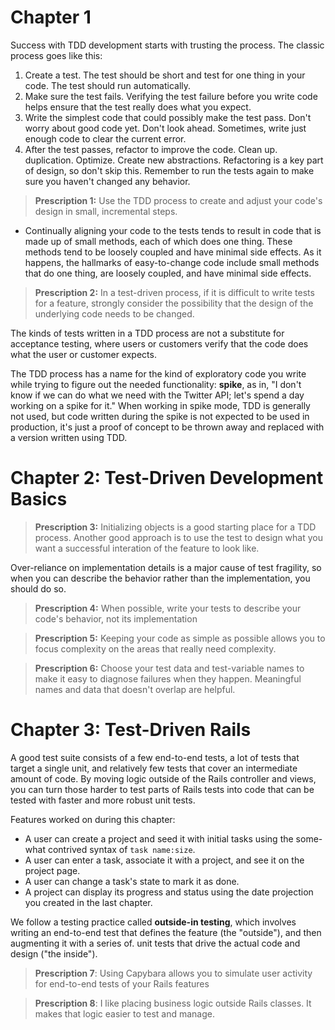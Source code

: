 # Chapter 1

Success with TDD development starts with trusting the process. The classic process goes like this:

1. Create a test. The test should be short and test for one thing in your code. The test should run automatically.
2. Make sure the test fails. Verifying the test failure before you write code helps ensure that the test really does what you expect.
3. Write the simplest code that could possibly make the test pass. Don't worry about good code yet. Don't look ahead. Sometimes, write just enough code to clear the current error.
4. After the test passes, refactor to improve the code. Clean up. duplication. Optimize. Create new abstractions. Refactoring is a key part of design, so don't skip this. Remember to run the tests again to make sure you haven't changed any behavior.

> **Prescription 1:** Use the TDD process to create and adjust your code's design in small, incremental steps.

* Continually aligning your code to the tests tends to result in code that is made up of small methods, each of which does one thing. These methods tend to be loosely coupled and have minimal side effects. As it happens, the hallmarks of easy-to-change code include small methods that do one thing, are loosely coupled, and have minimal side effects.

> **Prescription 2:** In a test-driven process, if it is difficult to write tests for a feature, strongly consider the possibility that the design of the underlying code needs to be changed.

The kinds of tests written in a TDD process are not a substitute for acceptance testing, where users or customers verify that the code does what the user or customer expects.

The TDD process has a name for the kind of exploratory code you write while trying to figure out the needed functionality: **spike**, as in, "I don't know if we can do what we need with the Twitter API; let's spend a day working on a spike for it." When working in spike mode, TDD is generally not used, but code written during the spike is not expected to be used in production, it's just a proof of concept to be thrown away and replaced with a version written using TDD.

# Chapter 2: Test-Driven Development Basics

> **Prescription 3:** Initializing objects is a good starting place for a TDD process. Another good approach is to use the test to design what you want a successful interation of the feature to look like.

Over-reliance on implementation details is a major cause of test fragility, so when you can describe the behavior rather than the implementation, you should do so.

> **Prescription 4:** When possible, write your tests to describe your code's behavior, not its implementation


> **Prescription 5:** Keeping your code as simple as possible allows you to focus complexity on the areas that really need complexity.

> **Prescription 6:** Choose your test data and test-variable names to make it easy to diagnose failures when they happen. Meaningful names and data that doesn't overlap are helpful.

# Chapter 3: Test-Driven Rails

A good test suite consists of a few end-to-end tests, a lot of tests that target a single unit, and relatively few tests that cover an intermediate amount of code. By moving logic outside of the Rails controller and views, you can turn those harder to test parts of Rails tests into code that can be tested with faster and more robust unit tests.

Features worked on during this chapter:

* A user can create a project and seed it with initial tasks using the some-what contrived syntax of `task name:size`.
* A user can enter a task, associate it with a project, and see it on the project page.
* A user can change a task's state to mark it as done.
* A project can display its progress and status using the date projection you created in the last chapter.

We follow a testing practice called **outside-in testing**, which involves writing an end-to-end test that defines the feature (the "outside"), and then augmenting it with a series of. unit tests that drive the actual code and design ("the inside").

> **Prescription 7**: Using Capybara allows you to simulate user activity for end-to-end tests of your Rails features

> **Prescription 8**: I like placing business logic outside Rails classes. It makes that logic easier to test and manage.





